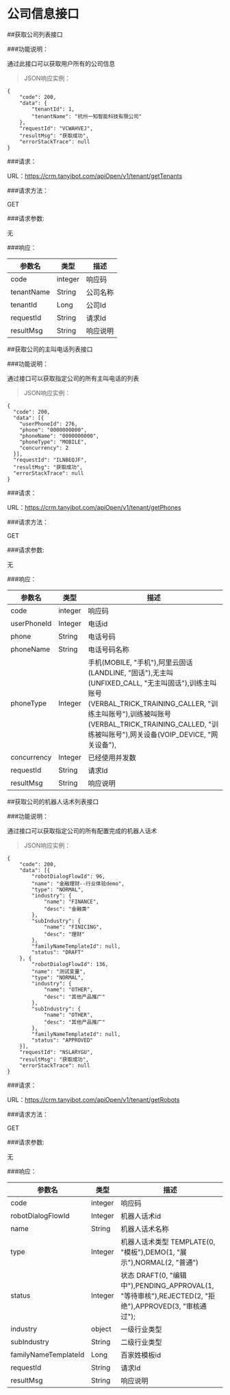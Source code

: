 # 公司信息接口

##获取公司列表接口

###功能说明：

通过此接口可以获取用户所有的公司信息

>JSON响应实例：

```
{
	"code": 200,
	"data": {
		"tenantId": 1,
		"tenantName": "杭州一知智能科技有限公司"
	},
	"requestId": "VCWAHVEJ",
	"resultMsg": "获取成功",
	"errorStackTrace": null
}

```

###请求：

URL：https://crm.tanyibot.com/apiOpen/v1/tenant/getTenants

###请求方法：

GET


###请求参数:

无

###响应：

参数名 | 类型 | 描述 
--------- | ------- |------
 code|integer | 响应码 |
 tenantName|String | 公司名称 |
 tenantId| Long | 公司Id |
 requestId| String | 请求Id |
 resultMsg| String | 响应说明 |


##获取公司的主叫电话列表接口

###功能说明：

通过接口可以获取指定公司的所有主叫电话的列表


>JSON响应实例：

```
{
  "code": 200,
  "data": [{
    "userPhoneId": 276,
    "phone": "0000000000",
    "phoneName": "0000000000",
    "phoneType": "MOBILE",
    "concurrency": 2
  }],
  "requestId": "ILNBEQJF",
  "resultMsg": "获取成功",
  "errorStackTrace": null
}

```

###请求：

URL：https://crm.tanyibot.com/apiOpen/v1/tenant/getPhones

###请求方法：

GET


###请求参数:

无

###响应：

参数名 | 类型 | 描述 
--------- | ------- |------
 code|integer | 响应码 |
 userPhoneId|Integer | 电话id |
 phone| String | 电话号码 |
 phoneName| String | 电话号码名称 |
 phoneType| Integer | 手机(MOBILE, "手机"),阿里云固话(LANDLINE, "固话"),无主叫(UNFIXED_CALL, "无主叫固话"),训练主叫账号(VERBAL_TRICK_TRAINING_CALLER, "训练主叫账号"),训练被叫账号(VERBAL_TRICK_TRAINING_CALLED, "训练被叫账号"),网关设备(VOIP_DEVICE, "网关设备"), |
 concurrency| Integer | 已经使用并发数 |
 requestId| String | 请求Id |
 resultMsg| String | 响应说明 |

##获取公司的机器人话术列表接口

###功能说明：

通过接口可以获取指定公司的所有配置完成的机器人话术 

>JSON响应实例：

```
{
	"code": 200,
	"data": [{
		"robotDialogFlowId": 96,
		"name": "金融理财--行业体验demo",
		"type": "NORMAL",
		"industry": {
			"name": "FINANCE",
			"desc": "金融类"
		},
		"subIndustry": {
			"name": "FINICING",
			"desc": "理财"
		},
		"familyNameTemplateId": null,
		"status": "DRAFT"
	}, {
		"robotDialogFlowId": 136,
		"name": "测试变量",
		"type": "NORMAL",
		"industry": {
			"name": "OTHER",
			"desc": "其他产品推广"
		},
		"subIndustry": {
			"name": "OTHER",
			"desc": "其他产品推广"
		},
		"familyNameTemplateId": null,
		"status": "APPROVED"
	}],
	"requestId": "NSLARYGU",
	"resultMsg": "获取成功",
	"errorStackTrace": null
}

```

###请求：

URL：https://crm.tanyibot.com/apiOpen/v1/tenant/getRobots

###请求方法：

GET

###请求参数:

无

###响应：

参数名 | 类型 | 描述 
--------- | ------- |------
 code|integer | 响应码 |
 robotDialogFlowId|Integer | 机器人话术id |
 name| String | 机器人话术名称 |
 type| Integer | 机器人话术类型 TEMPLATE(0, "模板"),DEMO(1, "展示"),NORMAL(2, "普通")|
 status| Integer | 状态 DRAFT(0, "编辑中"),PENDING_APPROVAL(1, "等待审核"),REJECTED(2, "拒绝"),APPROVED(3, "审核通过"); |
 industry| object | 一级行业类型 |
 subIndustry| String | 二级行业类型 |
 familyNameTemplateId| Long | 百家姓模板id |
 requestId| String | 请求Id |
 resultMsg| String | 响应说明 |

